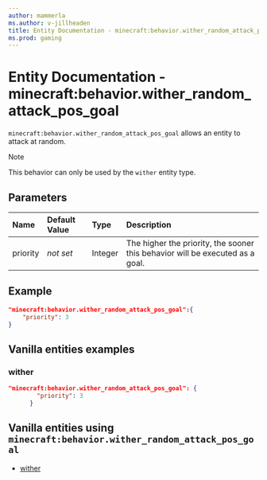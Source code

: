 ```yaml
---
author: mammerla
ms.author: v-jillheaden
title: Entity Documentation - minecraft:behavior.wither_random_attack_pos_goal
ms.prod: gaming
---
```


# Entity Documentation - minecraft:behavior.wither_random_attack_pos_goal

`minecraft:behavior.wither_random_attack_pos_goal` allows an entity to attack at random.

> [!NOTE]
> This behavior can only be used by the `wither` entity type.

## Parameters

|Name |Default Value  |Type  |Description  |
|:----------|:----------|:----------|:----------|
|priority|*not set*|Integer|The higher the priority, the sooner this behavior will be executed as a goal.|

## Example

```json
"minecraft:behavior.wither_random_attack_pos_goal":{
    "priority": 3
}
```

## Vanilla entities examples

### wither

```json
"minecraft:behavior.wither_random_attack_pos_goal": {
        "priority": 3
      }
```

## Vanilla entities using `minecraft:behavior.wither_random_attack_pos_goal`

- [wither](../../../../Source/VanillaBehaviorPack_Snippets/entities/wither.md)
